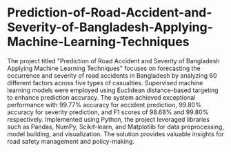 # Prediction-of-Road-Accident-and-Severity-of-Bangladesh-Applying-Machine-Learning-Techniques
The project titled "Prediction of Road Accident and Severity of Bangladesh Applying Machine Learning Techniques" focuses on forecasting the occurrence and severity of road accidents in Bangladesh by analyzing 60 different factors across five types of casualties. Supervised machine learning models were employed using Euclidean distance-based targeting to enhance prediction accuracy. The system achieved exceptional performance with 99.77% accuracy for accident prediction, 99.80% accuracy for severity prediction, and F1 scores of 98.68% and 99.80% respectively. Implemented using Python, the project leveraged libraries such as Pandas, NumPy, Scikit-learn, and Matplotlib for data preprocessing, model building, and visualization. The solution provides valuable insights for road safety management and policy-making.
